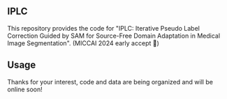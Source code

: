 ## IPLC

This repository provides the code for "IPLC: Iterative Pseudo Label Correction Guided by SAM for Source-Free Domain Adaptation in Medical Image Segmentation". (MICCAI 2024 early accept 🎉)

## Usage
Thanks for your interest, code and data are being organized and will be online soon!
